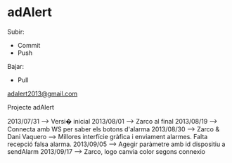 adAlert
=======

Subir:
- Commit
- Push

Bajar:
- Pull

adalert2013@gmail.com

Projecte adAlert

2013/07/31 --> Versi� inicial
2013/08/01 --> Zarco al final
2013/08/19 --> Connecta amb WS per saber els botons d'alarma
2013/08/30 --> Zarco & Dani Vaquero --> Millores interfície gràfica i enviament alarmes. Falta recepció falsa alarma.
2013/09/05 --> Agegir paràmetre amb id dispositiu a sendAlarm
2013/09/17 --> Zarco, logo canvia color segons connexio